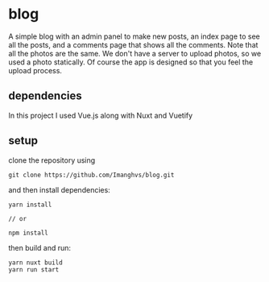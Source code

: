 # blog
A simple blog with an admin panel to make new posts, an index page to see all the posts,
and a comments page that shows all the comments.
Note that all the photos are the same. We don't have a server to upload photos, so we used a photo statically.
Of course the app is designed so that you feel the upload process.

## dependencies
In this project I used Vue.js along with Nuxt and Vuetify

## setup
clone the repository using
```
git clone https://github.com/Imanghvs/blog.git
```
and then install dependencies:
```
yarn install

// or

npm install
```

then build and run:
```
yarn nuxt build
yarn run start
```
